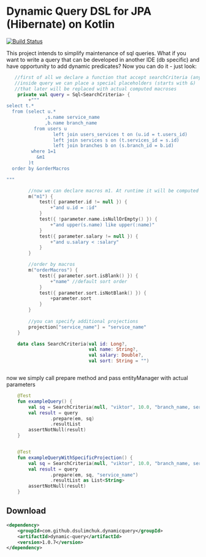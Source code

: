 # Dynamic Query DSL for JPA (Hibernate) on Kotlin

[![Build Status](https://www.travis-ci.com/dsulimchuk/DynamicQuery.svg?branch=master)](https://www.travis-ci.com/dsulimchuk/DynamicQuery)

This project intends to simplify maintenance of sql queries.
What if you want to write a query that can be developed in another IDE (db specific)
and have opportunity to add dynamic predicates?
Now you can do it - just look:

``` kotlin
   //first of all we declare a function that accept searchCriteria (any data class)
   //inside query we can place a special placeholders (starts with &) 
   //that later will be replaced with actual computed macroses
    private val query = Sql<SearchCriteria> {
        +"""
select t.*
  from (select u.*
              ,s.name service_name
              ,b.name branch_name
          from users u
                 left join users_services t on (u.id = t.users_id)
                 left join services s on (t.services_id = s.id)
                 left join branches b on (s.branch_id = b.id)
         where 1=1
           &m1
        )t
  order by &orderMacros

"""

        //now we can declare macros m1. At runtime it will be computed on given search Criteria
        m("m1") {
            test({ parameter.id != null }) {
                +"and u.id = :id"
            }
            test({ !parameter.name.isNullOrEmpty() }) {
                +"and upper(s.name) like upper(:name)"
            }
            test({ parameter.salary != null }) {
                +"and u.salary < :salary"
            }
        }

        //order by macros
        m("orderMacros") {
            test({ parameter.sort.isBlank() }) {
                +"name" //default sort order
            }
            test({ parameter.sort.isNotBlank() }) {
                +parameter.sort
            }
        }
        
        //you can specify additional projections
        projection["service_name"] = "service_name"
    }

    data class SearchCriteria(val id: Long?,
                              val name: String?,
                              val salary: Double?,
                              val sort: String = "")



```  
  
now we simply call prepare method and pass entityManager with actual parameters
``` kotlin
    @Test
    fun exampleQuery() {
        val sq = SearchCriteria(null, "viktor", 10.0, "branch_name, service_name")
        val result = query
                .prepare(em, sq)
                .resultList
        assertNotNull(result)
    }


    @Test
    fun exampleQueryWithSpecificProjection() {
        val sq = SearchCriteria(null, "viktor", 10.0, "branch_name, service_name")
        val result = query
                .prepare(em, sq, "service_name")
                .resultList as List<String>
        assertNotNull(result)
    }
```    

## Download

```xml
<dependency>
    <groupId>com.github.dsulimchuk.dynamicquery</groupId>
    <artifactId>dynamic-query</artifactId>
    <version>1.0.7</version>
</dependency>
```
